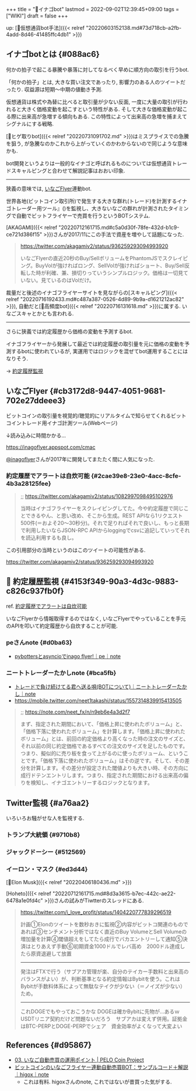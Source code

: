 +++
title = "📝イナゴbot"
lastmod = 2022-09-02T12:39:45+09:00
tags = ["WIKI"]
draft = false
+++

up: [🔖仮想通貨bot手法]({{< relref "20220603152138.md#73d718cb-a2fb-4add-8d46-41485ffc4db1" >}})


## イナゴbotとは {#088ac6}

何かの拍子で起こる暴騰や暴落に対してなるべく早めに順方向の取引を行うbot.

「何かの拍子」とは, 大きな買い注文であったり, 影響力のある人のツイートだったり. 収益源は短期～中期の値動き予測.

仮想通貨は株式や為替に比べると取引量が少ない反面, 一度に大量の取引が行われると大きく価格変動を起こすという特性がある. そして大きな価格変動が起こる際に出来高が急増する傾向もある. この特性によって出来高の急増を捕まえてシグナルにする戦略.

[📝ヒゲ取りbot]({{< relref "20220731091702.md" >}})はミスプライスでの急騰を狙う, が急騰なのかこれから上がっていくのかわからないので同じような意味かも.

bot開発というよりは一般的なイナゴと呼ばれるものについては仮想通貨トレードスキャルピングと合わせて解説記事はおおい印象.

---

狭義の意味では, [いなごFlyer](#cb3172d8-9447-4051-9681-702e27ddeee3)連動bot.

世界各地(ビットコイン取引所)で発生する大きな群れ(トレード)を計測するイナゴトレーダー用ツール』()を監視し、大きないなごの群れが計測されたタイミングで自動でビットフライヤーで売買を行うというBOTシステム.

[AKAGAMI]({{< relref "20220712161715.md#c5a0d30f-78fe-432d-b1c9-ce721d386f15" >}})さんが2017/11にこの手法で資産を増やして話題になった.

> <https://twitter.com/akagamiv2/status/936259293094993920>
>
> いなごFlyerの直近20秒のBuy/SellボリュームをPhantomJSでスクレイピング。BuyVolが強ければロング、SellVolが強ければショート、Buy/Sell反転した時が利確、兼、損切りっていうシンプルロジック。価格は一切見ていない。見ているのはVolだけ。

裁量だと後述のイナゴフライヤーサイトを見ながらの[スキャルピング]({{< relref "20220716192433.md#c487a387-0526-4d89-9b9a-d1621212ac82" >}}), 自動だと[📝高頻度bot]({{< relref "20220716131618.md" >}})に属する. いなごスキャとかとも言われる.

---

さらに狭義では約定履歴から価格の変動を予測するbot.

イナゴフライヤーから発展して最近では約定履歴の取引量を元に価格の変動を予測するbotに使われているが, 実運用ではロジックを混ぜてbot運用することにはなりそう.

-> [約定履歴監視](#4153f349-90a3-4d3c-9883-c826c937fb0f)


## いなごFlyer {#cb3172d8-9447-4051-9681-702e27ddeee3}

ビットコインの取引量を視覚的/聴覚的にリアルタイムで知らせてくれるビットコイントレード用イナゴ計測ツール(Webページ)

↓読み込みに時間かかる...

<https://inagoflyer.appspot.com/cmac>

[@inagoflyer](https://twitter.com/inagoflyer)さんが2017年に開発してまたたく間に人気になった.


### 約定履歴でアラートは自炊可能 {#2cae39e8-23e0-4acc-8cfe-4b3a28125fee}

> ;; <https://twitter.com/akagamiv2/status/1082997098495102976>
>
> 当時はイナゴフライヤーをスクレイピングしてた。今や約定履歴で同じことできるやん、と思い改め、そこから生成。REST APIなら1リクエスト500件(＝およそ20〜30秒分)。それで足りればそれで良いし、もっと長期で利用したいならJSON-RPC APIからloggingでcsvに追記していってそれを読込利用するも良し。

この引用部分の当時というのはこのツイートの可能性がある.

<https://twitter.com/akagamiv2/status/936259293094993920>


## <span class="org-todo todo _">📍</span> 約定履歴監視 {#4153f349-90a3-4d3c-9883-c826c937fb0f}

ref. [約定履歴でアラートは自炊可能](#2cae39e8-23e0-4acc-8cfe-4b3a28125fee)

いなごFlyerから情報取得するのではなく, いなごFlyerでやっていることを手元のAPIを叩いて約定履歴から自炊することが可能.


### peさんnote {#d0ba63}

-   [pybottersとasyncioでinago flyer!｜pe｜note](https://note.com/clever_dahlia308/n/n2841ee8a9043)


### ニートトレーダーたかしnote {#bca5fb}

-   [トレードで負け続けてる君へ送る唄(BOTについて)｜ニートトレーダーたかし｜note](https://note.com/neet_fx/n/n9eb6e4a3d2f7)
-   <https://mobile.twitter.com/neet1takashi/status/1557314839915413505>

> ;; <https://note.com/neet_fx/n/n9eb6e4a3d2f7>
>
> まず、指定された期間において、「価格上昇に使われたボリューム」と、「価格下落に使われたボリューム」を計算します。「価格上昇に使われたボリューム」とは、前回の約定価格より高くなった時の注文のサイズと、それ以前の同じ約定価格であるすべての注文のサイズを足したものです。つまり、擬似的に売り板を食って上がるのに使ったボリューム、ということです。「価格下落に使われたボリューム」はその逆です。そして、その差分を計算します。その差分が設定された閾値よりも大きい時、その方向に成行ドテンエントリします。つまり、指定された期間における出来高の偏りを検知し、イナゴエントリーするロジックとなります。


## Twitter監視 {#a76aa2}

いろいろお騒がせな人を監視する.


### トランプ大統領 {#9710b8}


### ジャックドーシー {#512569}


### イーロン・マスク {#ed3d44}

[👨Elon Musk]({{< relref "20220406180436.md" >}})

[Hoheto]({{< relref "20220712161715.md#8d3a3615-b7ec-442c-ae22-6478a1e0fd4c" >}})さんの試みがTiwtterのスレッドにある.

> <https://twitter.com/i_love_profit/status/1404220777839296519>
>
> 計画①Elonのツイートを数秒おきに監視②内容がビットコ関連のものであれば③センチメント分析ではなく直近のBuy VolumeとSell Volumeの増加量を計算④閾値超えをしてたら成行でバカエントリーして通知⑤決済はとりあえず手動⑥初期資金1000ドルでレバ高め　2000ドル達成したら原資退避して放置
>
> ---
>
> 発注はFTXで行う（サブアカ管理が楽、自分のテイカー手数料と出来高のバランスがよい）が、判断基準となる約定情報はBybitを使う。これはBybitが手数料体系によって無駄なテイクが少ない（＝ノイズが少ない）ため。
>
> ---
>
> これDOGEでもやっておこうかな
> DOGEは確かBybitに先物が…あるｗ USDTリニア契約だけど問題ないだろう　サブアカは変えず併用。証拠金はBTC-PERPとDOGE-PERPでシェア　資金効率がよくなって大変よい


## References {#d95867}

-   [03. いなご自動売買の運用ポイント | PELO Coin Project](http://pelo2coin.com/docs/btcst-for-bitflyer/%E5%9F%BA%E6%9C%AC%E7%9A%84%E3%81%AA%E4%BD%BF%E3%81%84%E3%81%8B%E3%81%9F/03-%E3%81%84%E3%81%AA%E3%81%94%E8%87%AA%E5%8B%95%E5%A3%B2%E8%B2%B7%E3%81%AE%E9%81%8B%E7%94%A8%E3%83%9D%E3%82%A4%E3%83%B3%E3%83%88/)
-   [ビットコインのいなごフライヤー連動自動売買BOT：サンプルコード＋解説｜higox｜note](https://note.com/higox/n/nec9173b3ab77)
    -   これは有料. higoxさんのnote, これではないが昔買った気がする.
